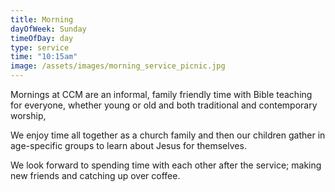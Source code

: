 ```yaml
---
title: Morning
dayOfWeek: Sunday
timeOfDay: day
type: service
time: "10:15am"
image: /assets/images/morning_service_picnic.jpg
---
```

Mornings at CCM are an informal, family friendly time with Bible teaching for everyone, whether young or old and both traditional and contemporary worship, 

We enjoy time all together as a church family and then our children gather in age-specific groups to learn about Jesus for themselves.

We look forward to spending time with each other after the service; making new friends and catching up over coffee.
